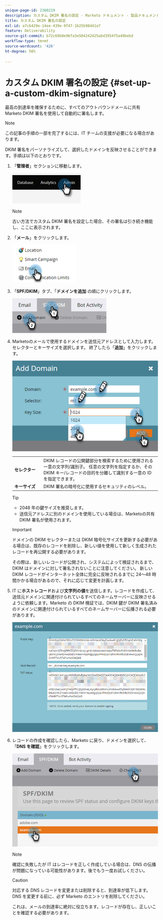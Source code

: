 ```yaml
---
unique-page-id: 2360219
description: カスタム DKIM 署名の設定 - Marketo ドキュメント - 製品ドキュメント
title: カスタム DKIM 署名の設定
exl-id: a7c6429e-14ee-439e-9f47-1b25b98d41e7
feature: Deliverability
source-git-commit: b72c69b0e96fa3e504242425abd3954f5a49bebd
workflow-type: tm+mt
source-wordcount: '426'
ht-degree: 56%

---
```


# カスタム DKIM 署名の設定 {#set-up-a-custom-dkim-signature}

最高の到達率を確保するために、すべてのアウトバウンドメールに共有 Marketo DKIM 署名を使用して自動的に署名します。

>[!NOTE]
>
>この記事の手順の一部を完了するには、IT チームの支援が必要になる場合があります。

DKIM 署名をパーソナライズして、選択したドメインを反映させることができます。手順は以下のとおりです。

1. 「**管理者**」セクションに移動します。

   ![](assets/set-up-a-custom-dkim-signature-1.png)

   >[!NOTE]
   >
   >古い方法でカスタム DKIM 署名を設定した場合、その署名は引き続き機能し、ここに表示されます。

1. 「**メール**」をクリックします。

   ![](assets/set-up-a-custom-dkim-signature-2.png)

1. 「**SPF/DKIM**」タブ、「**ドメインを追加** の順にクリックします。

   ![](assets/set-up-a-custom-dkim-signature-3.png)

1. Marketoのメールで使用するドメインを送信元アドレスとして入力します。 セレクターとキーサイズを選択します。 終了したら「**追加**」をクリックします。

   ![](assets/set-up-a-custom-dkim-signature-4.png)

   <table> 
   <tr>
   <td width="20%"><b>セレクター</b></td>
   <td>DKIM レコードの公開鍵部分を検索するために使用される一意の文字列/識別子。 任意の文字列を指定するか、その DKIM キー/レコードの目的を分離して識別する一意の ID を指定できます。</td>
   </tr>
   <tr> 
   <td width="20%"><b>キーサイズ</b></td>
   <td>DKIM 署名の暗号化に使用するセキュリティのレベル。</td>
   </tr>
   </tbody>
   </table>

   <p>

   >[!TIP]
   >
   >* 2048 年の鍵サイズを推奨します。
   >* 送信元アドレスに別のドメインを使用している場合は、Marketoの共有 DKIM 署名が使用されます。

   >[!IMPORTANT]
   >
   >ドメインの DKIM セレクターまたは DKIM 暗号化サイズを更新する必要がある場合は、既存のレコードを削除し、新しい値を使用して新しく生成されたレコードを再公開する必要があります。
   >
   >その際は、新しいレコードが公開され、システムによって検証されるまで、DKIM はドメインに対して署名されないことに注意してください。 新しい DKIM レコードがインターネット全体に完全に反映されるまでに 24～48 時間かかる場合があるので、それに応じて変更を計画します。

1. IT に&#x200B;**ホストレコード**&#x200B;および&#x200B;**文字列の値**&#x200B;を送信します。レコードを作成して、送信元ドメインに関連付けられているすべてのネームサーバーに反映させるように依頼します。Marketo の DKIM 検証では、DKIM 鍵が DKIM 署名済みのドメインに関連付けられているすべてのネームサーバーに伝播される必要があります。

   ![](assets/set-up-a-custom-dkim-signature-5.png)

1. レコードの作成を確認したら、Marketo に戻り、ドメインを選択して、「**DNS を確認**」をクリックします。

   ![](assets/set-up-a-custom-dkim-signature-6.png)

   >[!NOTE]
   >
   >確認に失敗したが IT はレコードを正しく作成している場合は、DNS の伝播が問題になっている可能性があります。後でもう一度お試しください。

   >[!CAUTION]
   >
   >対応する DNS レコードを変更または削除すると、到達率が低下します。DNS を変更する前に、必ず Marketo のエントリを削除してください。

   これは、メールの到達率に絶対に役立ちます。レコードが存在し、正しいことを確認する必要があります。
